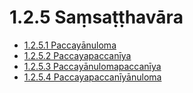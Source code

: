 

# 1.2.5 Saṃsaṭṭhavāra

* [1.2.5.1 Paccayānuloma](1.2.5/1.2.5.1.md)
* [1.2.5.2 Paccayapaccanīya](1.2.5/1.2.5.2.md)
* [1.2.5.3 Paccayānulomapaccanīya](1.2.5/1.2.5.3.md)
* [1.2.5.4 Paccayapaccanīyānuloma](1.2.5/1.2.5.4.md)




